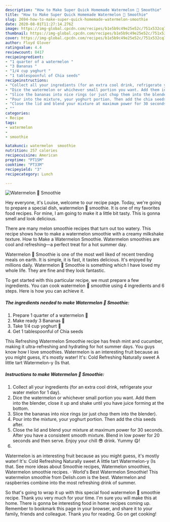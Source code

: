 ```yaml
---
description: "How to Make Super Quick Homemade Watermelon 🍉 Smoothie"
title: "How to Make Super Quick Homemade Watermelon 🍉 Smoothie"
slug: 2694-how-to-make-super-quick-homemade-watermelon-smoothie
date: 2020-08-01T11:27:14.276Z
image: https://img-global.cpcdn.com/recipes/b1e5b9c49e25e52c/751x532cq70/watermelon-🍉-smoothie-recipe-main-photo.jpg
thumbnail: https://img-global.cpcdn.com/recipes/b1e5b9c49e25e52c/751x532cq70/watermelon-🍉-smoothie-recipe-main-photo.jpg
cover: https://img-global.cpcdn.com/recipes/b1e5b9c49e25e52c/751x532cq70/watermelon-🍉-smoothie-recipe-main-photo.jpg
author: Floyd Glover
ratingvalue: 4.4
reviewcount: 8417
recipeingredient:
- "1 quarter of a watermelon "
- "3 Bananas "
- "1/4 cup yoghurt "
- "1 tablespoonful of Chia seeds"
recipeinstructions:
- "Collect all your ingredients (for an extra cool drink, refrigerate your water melon for 1 day)."
- "Dice the watermelon or whichever small portion you want. Add them into the blender, close it up and shake until you have juice forming at the bottom."
- "Slice the bananas into nice rings (or just chop them into the blender)."
- "Pour into the mixture, your yoghurt portion. Then add the chia seeds after."
- "Close the lid and blend your mixture at maximum power for 30 seconds. After you have a consistent smooth mixture. Blend in low power for 20 seconds and then serve. Enjoy your chill 😎 drink. Yummy 😋!"
- ""
categories:
- Recipe
tags:
- watermelon
- 
- smoothie

katakunci: watermelon  smoothie 
nutrition: 257 calories
recipecuisine: American
preptime: "PT15M"
cooktime: "PT33M"
recipeyield: "3"
recipecategory: Lunch

---
```



![Watermelon 🍉 Smoothie](https://img-global.cpcdn.com/recipes/b1e5b9c49e25e52c/751x532cq70/watermelon-🍉-smoothie-recipe-main-photo.jpg)

Hey everyone, it's Louise, welcome to our recipe page. Today, we're going to prepare a special dish, watermelon 🍉 smoothie. It is one of my favorites food recipes. For mine, I am going to make it a little bit tasty. This is gonna smell and look delicious.

There are many melon smoothie recipes that turn out too watery. This recipe shows how to make a watermelon smoothie with a creamy milkshake texture. How to Make a Watermelon Smoothie. Watermelon smoothies are cool and refreshing—a perfect treat for a hot summer day.

Watermelon 🍉 Smoothie is one of the most well liked of recent trending meals on earth. It is simple, it is fast, it tastes delicious. It's enjoyed by millions daily. Watermelon 🍉 Smoothie is something which I have loved my whole life. They are fine and they look fantastic.


To get started with this particular recipe, we must prepare a few ingredients. You can cook watermelon 🍉 smoothie using 4 ingredients and 6 steps. Here is how you can achieve it.

<!--inarticleads1-->

##### The ingredients needed to make Watermelon 🍉 Smoothie:

1. Prepare 1 quarter of a watermelon 🍉
1. Make ready 3 Bananas 🍌
1. Take 1/4 cup yoghurt 🥛
1. Get 1 tablespoonful of Chia seeds


This Refreshing Watermelon Smoothie recipe has fresh mint and cucumber, making it ultra-refreshing and hydrating for hot summer days. You guys know how I love smoothies. Watermelon is an interesting fruit because as you might guess, it&#39;s mostly water! It&#39;s: Cold Refreshing Naturally sweet A little tart Watermelon-y (Is that. 

<!--inarticleads2-->

##### Instructions to make Watermelon 🍉 Smoothie:

1. Collect all your ingredients (for an extra cool drink, refrigerate your water melon for 1 day).
1. Dice the watermelon or whichever small portion you want. Add them into the blender, close it up and shake until you have juice forming at the bottom.
1. Slice the bananas into nice rings (or just chop them into the blender).
1. Pour into the mixture, your yoghurt portion. Then add the chia seeds after.
1. Close the lid and blend your mixture at maximum power for 30 seconds. After you have a consistent smooth mixture. Blend in low power for 20 seconds and then serve. Enjoy your chill 😎 drink. Yummy 😋!
1. 


Watermelon is an interesting fruit because as you might guess, it&#39;s mostly water! It&#39;s: Cold Refreshing Naturally sweet A little tart Watermelon-y (Is that. See more ideas about Smoothie recipes, Watermelon smoothies, Watermelon smoothie recipes. · World&#39;s Best Watermelon Smoothie! This watermelon smoothie from Delish.com is the best. Watermelon and raspberries combine into the most refreshing drink of summer. 

So that's going to wrap it up with this special food watermelon 🍉 smoothie recipe. Thank you very much for your time. I'm sure you will make this at home. There is gonna be interesting food in home recipes coming up. Remember to bookmark this page in your browser, and share it to your family, friends and colleague. Thank you for reading. Go on get cooking!
